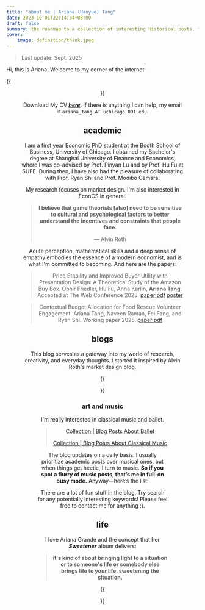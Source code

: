 ```yaml
---
title: "about me | Ariana (Haoyue) Tang"
date: 2023-10-01T22:14:34+08:00
draft: false
summary: the roadmap to a collection of interesting historical posts. freshly updated.
cover:
    image: definition/think.jpeg
---
```


> Last update: Sept. 2025

Hi, this is Ariana. Welcome to my corner of the internet!

{{<figure align="center" src="/bio/profile_photo.jpeg" caption="August, 2023, Stanford. Taken by a Canon EOS M50m2.">}}

Download My CV [***here***](/files/ariana_tang_cv.pdf). If there is anything I can help, my email is `ariana_tang AT uchicago DOT edu`.

## academic

I am a first year Economic PhD student at the Booth School of Business, University of Chicago. I obtained my Bachelor's degree at Shanghai University of Finance and Economics, where I was co-advised by Prof. Pinyan Lu and by Prof. Hu Fu at SUFE. During then, I have also had the pleasure of collaborating with Prof. Ryan Shi and Prof. Modibo Camara.

My research focuses on market design. I'm also interested in EconCS in general.

> **I believe that game theorists [also] need to be sensitive to cultural and psychological factors to better understand the incentives and constraints that people face.**
>
> –– Alvin Roth

Acute perception, mathematical skills and a deep sense of empathy embodies the essence of a modern economist, and is what I'm committed to becoming. And here are the papers:

> Price Stability and Improved Buyer Utility with Presentation Design: A Theoretical Study of the Amazon Buy Box. Ophir Friedler, Hu Fu, Anna Karlin, **Ariana Tang**. Accepted at The Web Conference 2025. [paper pdf](/files/Friedler_et_al_PriceStabilityPresentation-WWW.pdf) [poster](/files/bottle_of_bubbles-poster.pdf)

> Contextual Budget Allocation for Food Rescue Volunteer Engagement. Ariana Tang, Naveen Raman, Fei Fang, and Ryan Shi. Working paper 2025. [paper pdf](/files/ContextualBudgetBandit4FoodRescue_Arxiv.pdf)

## blogs

This blog serves as a gateway into my world of research, creativity, and everyday thoughts. I started it inspired by Alvin Roth's market design blog.

{{<figure align="center" src="/tattooed_heart/al_and_chen_and_me.jpeg" caption="A picture of Al and me and Alex Chan, at the SITE session of behavioral econ, it kinda solidified my passion for market design. Pic taken 2023 summer." >}}

### art and music

I'm really interested in classical music and ballet.

> [Collection | Blog Posts About Ballet](/posts/ballet_posts_collection/)
>
> [Collection | Blog Posts About Classical Music](/posts/updated_classical_music_series/)

The blog updates on a daily basis. I usually prioritize academic posts over musical ones, but when things get hectic, I turn to music. **So if you spot a flurry of music posts, that’s me in full-on busy mode.** Anyway—here’s the list:

There are a lot of fun stuff in the blog. Try search for any potentially interesting keywords! Please feel free to contact me for anything :).

## life

I love Ariana Grande and the concept that her ***Sweetener*** album delivers:

> **it's kind of about bringing light to a situation or to someone's life or somebody else brings life to your life. sweetening the situation.**

{{<figure align="center" src="/tattooed_heart/work_ethic.jpeg" caption="the post about [***my work ethics***](/posts/b_graph/): the more authentic and genuine it is, the better it will work for you">}}
